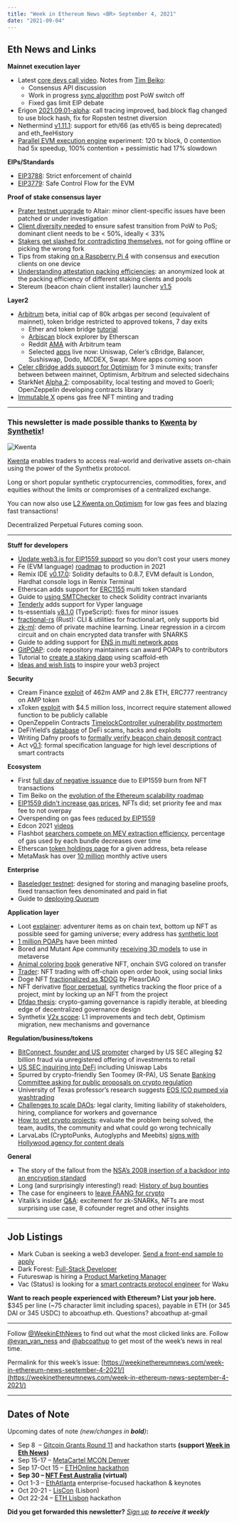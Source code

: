 ```yaml
---
title: "Week in Ethereum News <BR> September 4, 2021"
date: "2021-09-04"
---
```


## **Eth News and Links**

**Mainnet execution layer**

- Latest [core devs call video](https://www.youtube.com/watch?v=XxozI0Wpr7I). Notes from [Tim Beiko](https://twitter.com/TimBeiko/status/1433831124267147264):
    - Consensus API discussion
    - Work in progress [sync algorithm](https://github.com/fjl/p2p-drafts/blob/master/merge-sync/merge-sync.md) post PoW switch off
    - Fixed gas limit EIP debate
- Erigon [2021.09.01-alpha](https://github.com/ledgerwatch/erigon/releases/tag/v2021.09.01): call tracing improved, bad.block flag changed to use block hash, fix for Ropsten testnet diversion
- Nethermind [v1.11.1](https://github.com/NethermindEth/nethermind/releases/tag/1.11.1): support for eth/66 (as eth/65 is being deprecated) and eth\_feeHistory
- [Parallel EVM execution engine](https://twitter.com/brockjelmore/status/1433189610797113357) experiment: 120 tx block, 0 contention had 5x speedup, 100% contention + pessimistic had 17% slowdown

**EIPs/Standards**

- [EIP3788](https://eips.ethereum.org/EIPS/eip-3788): Strict enforcement of chainId
- [EIP3779](https://eips.ethereum.org/EIPS/eip-3779): Safe Control Flow for the EVM

**Proof of stake consensus layer**

- [Prater testnet upgrade](https://twitter.com/terencechain/status/1433422624785190913) to Altair: minor client-specific issues have been patched or under investigation
- [Client diversity needed](https://our.status.im/the-importance-of-client-diversity/) to ensure safest transition from PoW to PoS; dominant client needs to be < 50%, ideally < 33%
- [Stakers get slashed for contradicting themselves,](https://twitter.com/JaEsf/status/1431312295192313864) not for going offline or picking the wrong fork
- Tips from staking [on a Raspberry Pi 4](https://twitter.com/EthereumOnARM/status/1432251814402002948) with consensus and execution clients on one device 
- [Understanding attestation packing efficiencies](https://lighthouse.sigmaprime.io/attestation-packing.html): an anonymized look at the packing efficiency of different staking clients and pools
- Stereum (beacon chain client installer) launcher [v1.5](https://stereum.net/ethereum-node-setup-1-5/)

**Layer2**

- [Arbitrum](https://offchain.medium.com/mainnet-for-everyone-27ce0f67c85e) beta, initial cap of 80k arbgas per second (equivalent of mainnet), token bridge restricted to approved tokens, 7 day exits 
    - Ether and token bridge [tutorial](https://arbitrum.io/bridge-tutorial/)
    - [Arbiscan](https://arbiscan.io/) block explorer by Etherscan
    - Reddit [AMA](https://www.reddit.com/r/ethereum/comments/pgl5a4/were_offchain_labs_the_team_behind_arbitrum_the/) with Arbitrum team
    - Selected [apps](https://portal.arbitrum.one/) live now: Uniswap, Celer’s cBridge, Balancer, Sushiswap, Dodo, MCDEX, Swapr. More apps coming soon
- [Celer cBridge adds support for Optimism](https://twitter.com/CelerNetwork/status/1432751288681316352) for 3 minute exits; transfer between between mainnet, Optimism, Arbitrum and selected sidechains
- StarkNet [Alpha 2](https://medium.com/starkware/starknet-alpha-2-4aa116f0ecfc): composability, local testing and moved to Goerli; OpenZeppelin developing contracts library
- [Immutable X](https://twitter.com/Immutable/status/1433703349061242882) opens gas free NFT minting and trading

* * *

### **This newsletter is made possible thanks to [Kwenta](https://kwenta.io/) by [Synthetix](https://synthetix.io/)!**

![Kwenta](https://weekinethereumnews.com/wp-content/uploads/2021/04/IMG_20210418_190328_618-1024x512.jpg)

[Kwenta](https://kwenta.io/) enables traders to access real-world and derivative assets on-chain using the power of the Synthetix protocol. 

Long or short popular synthetic cryptocurrencies, commodities, forex, and equities without the limits or compromises of a centralized exchange. 

You can now also use [L2 Kwenta on Optimism](https://blog.kwenta.io/everything-you-need-to-know-about-using-kwenta-on-l2/) for low gas fees and blazing fast transactions!

Decentralized Perpetual Futures coming soon.

* * *

**Stuff for developers**

- [Update web3.js for EIP1559 support](https://twitter.com/TimBeiko/status/1433783065638285315) so you don’t cost your users money
- Fe (EVM language) [roadmap](https://snakecharmers.ethereum.org/fes-path-to-production/) to production in 2021
- Remix IDE [v0.17.0](https://medium.com/remix-ide/remix-ide-v0-17-0-is-released-75348f044f8d): Solidity defaults to 0.8.7, EVM default is London, Hardhat console logs in Remix Terminal
- Etherscan adds support for [ERC1155](https://etherscan.io/tokentxns-nft1155) multi token standard
- Guide to [using SMTChecker](https://medium.com/@sblowpckcr/smtchecker-almost-practical-superpower-5a3efdb3cf19) to check Solidity contract invariants
- [Tenderly](https://blog.tenderly.co/tenderly-now-supports-both-solidity-and-vyper/) adds support for Vyper language
- ts-essentials [v8.1.0](https://github.com/krzkaczor/ts-essentials/releases/tag/v8.1.0) (TypeScript): fixes for minor issues
- [fractional-rs](https://github.com/gakonst/fractional-rs) (Rust): CLI & utilities for fractional.art, only supports bid
- [zk-ml](https://github.com/zk-ml/demo): demo of private machine learning. Linear regression in a circom circuit and on chain encrypted data transfer with SNARKS
- Guide to adding support for [ENS in multi network apps](https://medium.com/the-ethereum-name-service/how-to-support-ens-for-multi-chain-dapps-b0a7ff043d77)
- [GitPOAP](https://twitter.com/poapxyz/status/1432168887739637760): code repository maintainers can award POAPs to contributors
- Tutorial to [create a staking dapp](https://stermi.medium.com/how-to-write-your-first-decentralized-app-scaffold-eth-challenge-1-staking-dapp-b0b6a6f4d242) using scaffold-eth
- [Ideas and wish lists](https://twitter.com/wslyvh/status/1433787757676089344) to inspire your web3 project

**Security**

- Cream Finance [exploit](https://medium.com/cream-finance/c-r-e-a-m-finance-post-mortem-amp-exploit-6ceb20a630c5) of 462m AMP and 2.8k ETH, ERC777 reentrancy on AMP token
- xToken [exploit](https://medium.com/xtoken/xsnx-post-mortem-666d35071f38) with $4.5 million loss, incorrect require statement allowed function to be publicly callable 
- OpenZeppelin Contracts [TimelockController vulnerability postmortem](https://forum.openzeppelin.com/t/timelockcontroller-vulnerability-postmortem/14958)
- DeFiYield’s [database](https://blog.defiyield.app/announcing-the-worlds-first-defi-rekt-database-271c6c2a8f7a) of DeFi scams, hacks and exploits
- Writing Dafny proofs to [formally verify beacon chain deposit contract](https://consensys.net/blog/ethereum-2-0/20039/)
- Act v[0.1](https://fv.ethereum.org/2021/08/31/act-0.1/): formal specification language for high level descriptions of smart contracts

**Ecosystem**

- First [full day of negative issuance](https://twitter.com/cory_eth/status/1433944817671684104) due to EIP1559 burn from NFT transactions
- Tim Beiko on the [evolution of the Ethereum scalability roadmap](https://tim.mirror.xyz/CHQtTJb1NDxCK41JpULL-zAJe7YOtw-m4UDw6KDju6c)
- [EIP1559 didn't increase gas prices](https://twitter.com/korpi87/status/1433375443445555200), NFTs did; set priority fee and max fee to not overpay
- Overspending on gas fees [reduced by EIP1559](https://twitter.com/nicksdjohnson/status/1432187721812824073)
- Edcon 2021 [videos](https://www.youtube.com/playlist?list=PL6-IF807eaBFg6Rg22ByDsVXUg1wfaWRz)
- Flashbot [searchers compete on MEV extraction efficiency](https://twitter.com/bertcmiller/status/1432031142589386756), percentage of gas used by each bundle decreases over time
- Etherscan [token holdings page](https://twitter.com/etherscan/status/1433771612231200777) for a given address, beta release
- MetaMask has over [10 million](https://consensys.net/blog/press-release/metamask-surpasses-10-million-maus-making-it-the-worlds-leading-non-custodial-crypto-wallet/) monthly active users

**Enterprise**

- [Baseledger testnet](https://medium.com/unibrightio/high-security-it-synchronization-network-baseledger-launches-powered-by-ubt-2e59e89e1ef): designed for storing and managing baseline proofs, fixed transaction fees denominated and paid in fiat
- Guide to [deploying Quorum](https://consensys.net/quorum/products/guides/getting-started-with-consensys-quorum)

**Application layer**

- Loot [explainer](https://twitter.com/tandavas/status/1432802983528448000): adventurer items as on chain text, bottom up NFT as possible seed for gaming universe; every address has [synthetic loot](https://twitter.com/dhof/status/1433110412187287560)
- [1 million POAPs](https://twitter.com/poapxyz/status/1433480718932402176) have been minted
- Bored and Mutant Ape community [receiving 3D models](https://twitter.com/TaylorGerring/status/1432065454835654658) to use in metaverse
- [Animal coloring book](https://generative-transfer-art.vercel.app/) generative NFT, onchain SVG colored on transfer
- [Trader](https://medium.com/traderxyz/welcome-trader-trade-with-friends-8d4698d1a600): NFT trading with off-chain open order book, using social links
- Doge NFT [fractionalized as $DOG](https://pleasr.mirror.xyz/7hpdJOWRzQx2pmCA16MDxN2FiA3eY6dwcrnEtXKnCJw) by PleasrDAO
- NFT derivative [floor perpetual](https://www.paradigm.xyz/2021/08/floor-perps/), synthetics tracking the floor price of a project, mint by locking up an NFT from the project
- [Dfdao thesis](https://medium.com/dfdao/the-crypto-gaming-governance-thesis-39b85b371e4e): crypto-gaming governance is rapidly iterable, at bleeding edge of decentralized governance design 
- Synthetix [V2x scope](https://blog.synthetix.io/v2x-revisited/): L1 improvements and tech debt, Optimism migration, new mechanisms and governance

**Regulation/business/tokens**

- [BitConnect, founder and US promoter](https://www.sec.gov/news/press-release/2021-172) charged by US SEC alleging $2 billion fraud via unregistered offering of investments to retail
- [US SEC inquiring into DeFi](https://thedefiant.io/sec-defi/) including Uniswap Labs
- Spurred by crypto-friendly Sen Toomey (R-PA), US Senate [Banking Committee asking for public proposals on crypto regulation](https://www.banking.senate.gov/newsroom/minority/toomey-requests-feedback-on-clarifying-laws-around-cryptocurrency-and-blockchain-technologies)
- University of Texas professor’s research suggests [EOS ICO pumped via washtrading](https://www.integrafec.com/post/eos-ico)
- [Challenges to scale DAOs](https://thedefiant.io/scaling-daos/): legal clarity, limiting liability of stakeholders, hiring, compliance for workers and governance
- [How to vet crypto projects](https://medium.com/@seven7hwave/how-to-vet-crypto-projects-and-blockchain-tech-104ae169107): evaluate the problem being solved, the team, audits, the community and what could go wrong technically
- LarvaLabs (CryptoPunks, Autoglyphs and Meebits) [signs with Hollywood agency for content deals](https://www.hollywoodreporter.com/business/digital/uta-cryptopunks-nft-film-tv-vieo-games-1235005392/)

**General**

- The story of the fallout from the [NSA’s 2008 insertion of a backdoor into an encryption standard](https://finance.yahoo.com/news/juniper-breach-mystery-starts-clear-130016591.html)
- Long (and surprisingly interesting!) read: [History of bug bounties](https://duo.com/decipher/lawyers-bugs-and-money-when-bug-bounties-went-boom)
- The case for engineers to [leave FAANG for crypto](https://www.paradigm.xyz/2021/09/the-community-garden-the-case-for-leaving-faang-companies-for-crypto/)
- Vitalik’s insider [Q&A](https://twitter.com/vitalikbuterin/status/1433195737907564545): excitement for zk-SNARKs, NFTs are most surprising use case, 8 cofounder regret and other insights

* * *

## **Job Listings**

- Mark Cuban is seeking a web3 developer. [Send a front-end sample to apply](https://forms.office.com/r/M81g5RNgXX)
- Dark Forest: [Full-Stack Developer](https://darkforest-eth.notion.site/darkforest-eth/Dark-Forest-Full-Stack-Developer-82f4c4f3a88248f580c20b507685c5c8)
- Futureswap is hiring a [Product Marketing Manager](https://angel.co/company/futureswap/jobs/1509809-product-marketing-manager)
- Vac (Status) is looking for a [smart contracts protocol engineer](https://jobs.status.im/en/jobs/20563) for Waku

**Want to reach people experienced with Ethereum? List your job here.** $345 per line (~75 character limit including spaces), payable in ETH (or 345 DAI or 345 USDC) to abcoathup.eth. Questions? abcoathup at-gmail

* * *

Follow [@WeekinEthNews](https://twitter.com/WeekInEthNews) to find out what the most clicked links are. Follow [@evan\_van\_ness](https://twitter.com/evan_van_ness) and [@abcoathup](https://twitter.com/abcoathup) to get most of the week’s news in real time.

Permalink for this week’s issue: [https://weekinethereumnews.com/week-in-ethereum-news-september-4-2021/](https://weekinethereumnews.com/week-in-ethereum-news-september-4-2021/)

* * *

## **Dates of Note**

Upcoming dates of note _(new/changes in **bold**)_**:**

- Sep 8  – [Gitcoin Grants Round 11](https://twitter.com/gitcoin/status/1430284881678962698) and hackathon starts **(support [Week in Eth News](https://gitcoin.co/grants/2785/week-in-ethereum-news))**
- Sep 15-17 – [MetaCartel MCON Denver](https://www.mcon.fun/)
- Sep 17-Oct 15 – [ETHOnline hackathon](https://online.ethglobal.com/)
- **Sep 30 – [NFT Fest Australia](https://nftfest.com.au/) (virtual)**
- Oct 1-3 – [EthAtlanta](https://ethatl.com/) enterprise-focused hackathon & keynotes
- Oct 20-21 - [LisCon](https://liscon.org/) (Lisbon)
- Oct 22-24 – [ETH Lisbon](https://ethlisbon.org/) hackathon

**Did you get forwarded this newsletter?** _[Sign up](https://weekinethereum.substack.com/subscribe#about) **to receive it weekly**_
